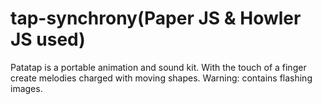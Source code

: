 # tap-synchrony(Paper JS & Howler JS used)

Patatap is a portable animation and sound kit. With the touch of a finger create melodies charged with moving shapes. Warning: contains flashing images.
